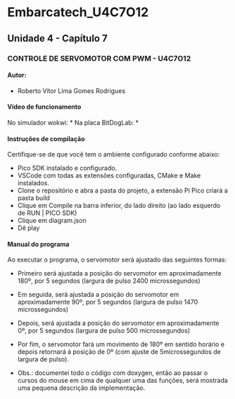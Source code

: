 # Embarcatech_U4C7O12
## Unidade 4 - Capítulo 7  
### CONTROLE DE SERVOMOTOR COM PWM - U4C7O12 
#### Autor:
* Roberto Vítor Lima Gomes Rodrigues

#### Vídeo de funcionamento
No simulador wokwi:
* 
Na placa BitDogLab:
* 

#### Instruções de compilação
Certifique-se de que você tem o ambiente configurado conforme abaixo:
* Pico SDK instalado e configurado.
* VSCode com todas as extensões configuradas, CMake e Make instalados.
* Clone o repositório e abra a pasta do projeto, a extensão Pi Pico criará a pasta build
* Clique em Compile na barra inferior, do lado direito (ao lado esquerdo de RUN | PICO SDK)
* Clique em diagram.json
* Dê play

#### Manual do programa
Ao executar o programa, o servomotor será ajustado das seguintes formas:
* Primeiro será ajustada a posição do servomotor em aproximadamente 180º, por 5 segundos (largura de pulso 2400 microssegundos)
* Em seguida, será ajustada a posição do servomotor em aproximadamente 90º, por 5 segundos (largura de pulso 1470 microssegundos)
* Depois, será ajustada a posição do servomotor em aproximadamente 0º, por 5 segundos (largura de pulso 500 microssegundos)
* Por fim, o servomotor fará um movimento de 180º em sentido horário e depois retornará à posição de 0º (com ajuste de 5microssegundos de largura de pulso).

* Obs.: documentei todo o código com doxygen, então ao passar o cursos do mouse em cima de qualquer uma das funções, será mostrada uma pequena descrição da implementação.

